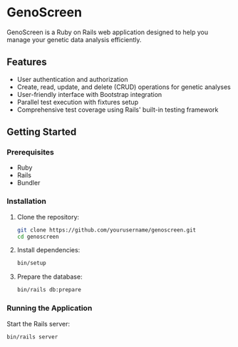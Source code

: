 # GenoScreen

GenoScreen is a Ruby on Rails web application designed to help you manage your genetic data analysis efficiently.

## Features

- User authentication and authorization
- Create, read, update, and delete (CRUD) operations for genetic analyses
- User-friendly interface with Bootstrap integration
- Parallel test execution with fixtures setup
- Comprehensive test coverage using Rails' built-in testing framework

## Getting Started

### Prerequisites

- Ruby
- Rails
- Bundler

### Installation

1. Clone the repository:
    ```sh
    git clone https://github.com/yourusername/genoscreen.git
    cd genoscreen
    ```

2. Install dependencies:
    ```sh
    bin/setup
    ```

3. Prepare the database:
    ```sh
    bin/rails db:prepare
    ```

### Running the Application

Start the Rails server:
```sh
bin/rails server